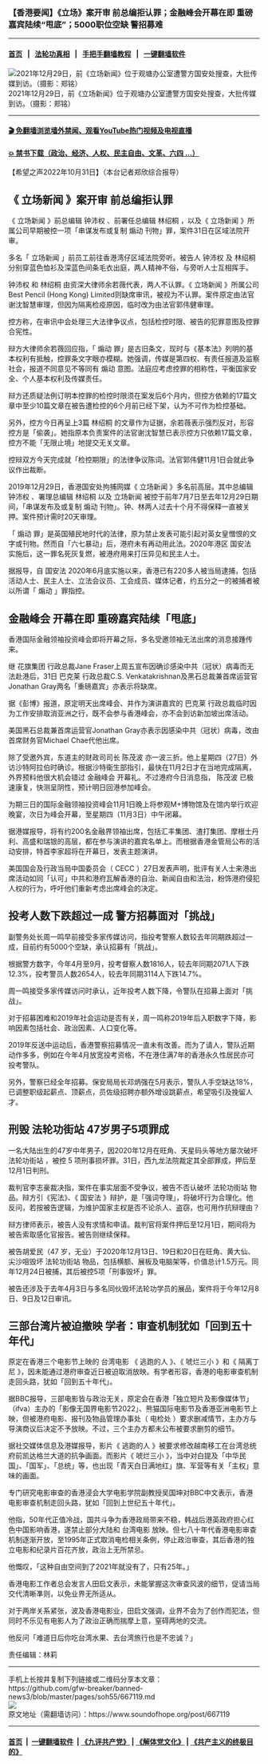 ### 【香港要闻】《立场》案开审 前总编拒认罪；金融峰会开幕在即 重磅嘉宾陆续“甩底”；5000职位空缺 警招募难
------------------------

#### [首页](https://github.com/gfw-breaker/banned-news3/blob/master/README.md) &nbsp;&nbsp;|&nbsp;&nbsp; [法轮功真相](https://github.com/begood0513/basic/blob/master/README.md)  &nbsp;&nbsp;|&nbsp;&nbsp; [手把手翻墙教程](https://github.com/gfw-breaker/guides/wiki)  &nbsp;&nbsp;|&nbsp;&nbsp; [一键翻墙软件](https://github.com/gfw-breaker/nogfw/blob/master/README.md)  



<div><img alt="2021年12月29日，前《立场新闻》位于观塘办公室遭警方国安处搜查，大批传媒到访。（摄影：郑铭）" src="https://img.soundofhope.org/2022-11/lichang-police-6-1640756373544-1667240371399.jpg"/>
<br/><figcaption class="caption">
 2021年12月29日，前《立场新闻》位于观塘办公室遭警方国安处搜查，大批传媒到访。（摄影：郑铭）
</figcaption></div><hr/>

#### [ 🎬  免翻墙浏览墙外禁闻、观看YouTube热门视频及电视直播](https://github.com/gfw-breaker/HelloWorld)

#### [ 💥  禁书下载（政治、经济、人权、民主自由、文革、六四 ...）](https://github.com/gfw-breaker/books/blob/master/README.md)

<div><div class="Content__Wrapper sc-1bvya0-0 elmmKw">
 <div id="post_place_1">
 </div>
 <p class="meta-top">
  <span class="meta">
   【希望之声2022年10月31日】（本台记者郑欣综合报导）
  </span>
 </p>
 <h2>
  <strong>
   《
   <ok href="/term/564227">
    立场新闻
   </ok>
   》案开审 前总编拒认罪
  </strong>
 </h2>
 <p>
  《
  <ok href="/term/564227">
   立场新闻
  </ok>
  》前总编辑
  <ok href="/term/672404">
   钟沛权
  </ok>
  、前署任总编辑
  <ok href="/term/672401">
   林绍桐
  </ok>
  ，以及《
  <ok href="/term/564227">
   立场新闻
  </ok>
  》所属公司早期被控一项「串谋发布或复制
  <ok href="/term/112948">
   煽动
  </ok>
  刊物」罪，案件31日在区域法院开审。
 </p>
 <p>
  多名「
  <ok href="/term/564227">
   立场新闻
  </ok>
  」前员工前往香港湾仔区域法院旁听。被告人
  <ok href="/term/672404">
   钟沛权
  </ok>
  及
  <ok href="/term/672401">
   林绍桐
  </ok>
  分别穿蓝色恤衫及深蓝色间条毛衣出庭，两人精神不俗，与旁听人士互相挥手。
 </p>
 <p>
  <ok href="/term/672404">
   钟沛权
  </ok>
  和
  <ok href="/term/672401">
   林绍桐
  </ok>
  由资深大律师余若薇代表，两人不认罪。《
  <ok href="/term/564227">
   立场新闻
  </ok>
  》所属公司Best Pencil (Hong Kong) Limited则缺席审讯，被视为不认罪。案件原定由法官谢沈智慧审理，但因为隔离检疫原因，临时改为由法官郭伟健审理。
 </p>
 <p>
  控方称，在审讯中会处理三大法律争议点，包括检控时限、被告的犯罪意图及控罪合宪性。
 </p>
 <p>
  辩方大律师余若薇回应指，「
  <ok href="/term/112948">
   煽动
  </ok>
  罪」是古旧条文，现时与《基本法》列明的基本权利有抵触，控罪条文字眼亦模糊。她强调，传媒是第四权、有责任报道及监察社会，报道不同意见不等同有
  <ok href="/term/112948">
   煽动
  </ok>
  意图。法庭应考虑控罪的相称性，平衡国家安全、个人基本权利及传媒责任。
 </p>
 <p>
  辩方还质疑法例订明本控罪的检控时限须在案发后6个月内，但控方依赖的17篇文章中至少10篇文章在被告遭检控的6个月前已经下架，认为不可作为检控基础。
 </p>
 <p>
  另外，控方今日再呈上3篇
  <ok href="/term/672401">
   林绍桐
  </ok>
  的文章作为证据，余若薇表示强烈反对，形容控方是「偷袭」。她指原本负责案件的法官谢沈智慧已表示控方只依赖17篇文章，控方不能「无限止境」地提交无关文章。
 </p>
 <p>
  控辩双方今天完成就「检控期限」的法律争议陈词。法官郭伟健11月1日会就此争议作出裁断。
 </p>
 <p>
  2019年12月29日，香港国安处拘捕网媒《
  <ok href="/term/564227">
   立场新闻
  </ok>
  》多名前高层。其中总编辑
  <ok href="/term/672404">
   钟沛权
  </ok>
  、署理总编辑
  <ok href="/term/672401">
   林绍桐
  </ok>
  以及
  <ok href="/term/564227">
   立场新闻
  </ok>
  被控于前年7月7日至去年12月29日期间，「串谋发布及或复制
  <ok href="/term/112948">
   煽动
  </ok>
  刊物」。钟、林两人过去十个月不得保释一直被关押。案件预计需时20天审理。
 </p>
 <p>
  「
  <ok href="/term/112948">
   煽动
  </ok>
  罪」是英国殖民地时代的法律，原为禁止发表可能引起对英女皇憎恨的文字或刊物。然而自「六七暴动」后，港府未有再动用此法。2020年港区
  <ok href="/term/99050">
   国安法
  </ok>
  实施后，这一罪名死灰复燃，被港府用来打压异见和民主人士。
 </p>
 <p>
  据报导，自
  <ok href="/term/99050">
   国安法
  </ok>
  2020年6月底实施以来，香港已有220多人被当局逮捕，包括活动人士、民主人士、立法会议员、工会成员、媒体记者，约五分之一的被捕者被以所谓「
  <ok href="/term/112948">
   煽动
  </ok>
  」罪指控。
 </p>
 <h2>
  <strong>
   <ok href="/term/797757">
    金融峰会
   </ok>
   开幕在即 重磅嘉宾陆续「甩底」
  </strong>
 </h2>
 <p>
  香港国际金融领袖投资峰会即将开幕之际，多名受邀领袖无法出席的消息接踵传来。
 </p>
 <p>
  继
  <ok href="/term/480941">
   花旗集团
  </ok>
  行政总裁Jane Fraser上周五宣布因确诊感染中共（冠状）病毒而无法赴港后，31日
  <ok href="/term/139705">
   巴克莱
  </ok>
  行政总裁C.S. Venkatakrishnan及黑石总裁兼首席运营官Jonathan Gray两名「重磅嘉宾」亦表示将缺席。
 </p>
 <p>
  据《彭博》报道，原定明天出席峰会、并作为演讲嘉宾的
  <ok href="/term/139705">
   巴克莱
  </ok>
  行政总裁临时因为工作安排取消亚洲之行，既不会参与香港峰会，亦不会到访新加坡出席活动。
 </p>
 <p>
  美国黑石总裁兼首席运营官Jonathan Gray亦表示因感染中共（冠状）病毒，改由首席财务官Michael Chae代他出席。
 </p>
 <p>
  除了受邀外宾，东道主的财政司司长
  <ok href="/term/87524">
   陈茂波
  </ok>
  亦一波三折。他上星期四（27日）外访沙特阿拉伯时确诊。根据沙特衞生部指引，最快在11月2日才在当地完成隔离，外界预料他很大机会错过
  <ok href="/term/797757">
   金融峰会
  </ok>
  开幕礼。不过港府今日消息指，
  <ok href="/term/87524">
   陈茂波
  </ok>
  已极速康复，快测呈阴性，预计明日回港参加峰会。
 </p>
 <p>
  为期三日的国际金融领袖投资峰会11月1日晚上将参观M+博物馆及在馆内举行欢迎晚宴，次日为峰会开幕，至星期四（11月3日）中午闭幕。
 </p>
 <p>
  据港媒报导，将有约200名金融界领袖出席，包括汇丰集团、渣打集团、摩根士丹利、高盛和瑞银的高层，都在参与演讲的嘉宾名单上。而根据香港金管局公布的活动安排，特首李家超将在开幕日，发表主题演讲。
 </p>
 <p>
  美国国会及行政当局中国委员会（
  <ok href="/term/9839">
   CECC
  </ok>
  ）27日发表声明，批评有关人士来港出席活动如同「认可」中共和港府瓦解香港的自治、新闻自由和法治，粉饰港府侵犯人权的行为，呼吁他们重新考虑出席峰会的决定。
 </p>
 <h2>
  <strong>
   投考人数下跌超过一成 警方招募面对「挑战」
  </strong>
 </h2>
 <p>
  副警务处长周一鸣早前接受多家传媒访问，指投考警察人数较去年同期跌超过一成，目前约有5000个空缺，承认招募有「挑战」。
 </p>
 <p>
  根据警方数字，今年4月至9月，投考督察人数1816人，较去年同期2071人下跌12.3%，投考警员人数2654人，较去年同期3114人下跌14.7%。
 </p>
 <p>
  周一鸣接受多家传媒访问时承认，近年投考人数下降，令警队在招募上面对「挑战」。
 </p>
 <p>
  对于招募困难和2019年社会运动是否有关，周一鸣称2019年后入职数字下降，影响因素包括社会、政治因素、人口变化等。
 </p>
 <p>
  2019年反送中运动后，香港警察招募情况一直未有改善。而为了请人，警队近期动作多多，例如在今年4月放宽投考资格，不在港住满7年的香港永久性居民亦可投考警队。
 </p>
 <p>
  另外，警察已经全年招募。保安局局长邓炳强在5月表示，警队人手空缺达18%，已调整职级起薪点、顶薪点，员佐级招聘亦额外增设跳薪点，希望吸引及挽留人才。
 </p>
 <h2>
  <strong>
   刑毁
   <ok href="/term/801720">
    法轮功街站
   </ok>
   47岁男子5项罪成
  </strong>
 </h2>
 <p>
  一名大陆出生的47岁中年男子，因2020年12月在旺角、天星码头等地方屡次破坏
  <ok href="/term/801720">
   法轮功街站
  </ok>
  ，被控 5 项刑事损坏罪。31日，西九龙法院裁定其全部罪成，押后至12月1日判刑。
 </p>
 <p>
  裁判官李志豪裁决指，案件在事实层面不受争议，被告不否认破坏
  <ok href="/term/801720">
   法轮功街站
  </ok>
  物品。辩方引《宪法》、《
  <ok href="/term/99050">
   国安法
  </ok>
  》辩护，是「强词夺理」，将破坏行为合理化。他反问，若按被告逻辑，为维护国家主权是否不论杀人、盗窃，也可用作抗辩理由？
 </p>
 <p>
  辩方律师表示，被告人没有求情和申请。裁判官将案件押后至12月1日，期间将为被告索取感化官报告。被告则继续保释。
 </p>
 <p>
  被告胡爱民（47 岁，无业）于2020年12月13日、19日和20日在旺角、黄大仙、尖沙咀毁坏
  <ok href="/term/801720">
   法轮功街站
  </ok>
  物品，包括横额、展板及电脑架等，价值总计1.5万元。同年12月24日被捕，其后被控5项「刑事毁坏」罪。
 </p>
 <p>
  被告还涉及于去年4月3日与多名同伙毁坏法轮功学员的展品，案件将于今年12月8日、9日及12日审讯。
 </p>
 <h2>
  <strong>
   三部台湾片被迫撤映 学者：审查机制犹如「回到五十年代」
  </strong>
 </h2>
 <p>
  原定在香港三个电影节上映的
  <ok href="/term/801726">
   台湾电影
  </ok>
  《
  <ok href="/term/801729">
   逃跑的人
  </ok>
  》、《
  <ok href="/term/801732">
   唬烂三小
  </ok>
  》和《
  <ok href="/term/801735">
   隔离丁尼
  </ok>
  》，因未能通过港府审查近日被迫取消放映。有学者形容，香港的电影审查机制走回头路，犹如「回到五十年代」。
 </p>
 <p>
  据BBC报导，三部电影皆与政治无关，原定会在香港「独立短片及影像媒体节」（ifva）主办的「影像无国界电影节2022」、熊猫国际电影节及香港亚洲电影节上映，但被港府电影、报刊及物品管理办事处（
  <ok href="/term/801723">
   电检处
  </ok>
  ）要求删减情节，主办方与导演商议后决定不予放映。不过，三个主办方都未公布被要求删剪的细节。
 </p>
 <p>
  据社交媒体信息及港媒报导，影片《
  <ok href="/term/801729">
   逃跑的人
  </ok>
  》被要求修改越南移工在台湾总统府前凯达格兰大道的抗争画面。而影片《
  <ok href="/term/801732">
   唬烂三小
  </ok>
  》，当中对白提及「中华民国」、「国军」、「总统」等，也出现「青天白日满地红」旗、军营等有关「主权」意味的画面。
 </p>
 <p>
  专门研究电影审查的香港浸会大学电影学院副教授吴国坤对BBC中文表示，香港电影审查机制走回头路，犹如「回到上世纪五十年代」。
 </p>
 <p>
  他指，50年代正值冷战，国共斗争为香港政局带来不稳，韩战后港英政府担心红色中国影响香港，遂禁止部分大陆和
  <ok href="/term/801726">
   台湾电影
  </ok>
  放映。但七八十年代香港电影审查机制逐渐开放，至1995年正式取消电检相关条例，停止政治审查，其后香港的独立电影和纪录片百花齐放，政治上无所禁忌。
 </p>
 <p>
  他慨叹，「这种自由空间到了2021年就没有了，只有25年。」
 </p>
 <p>
  香港电影工作者总会发言人田启文表示，未能掌握这次审查风波的细节，促请当局交代清晰凖则，以免业界无所适从。
 </p>
 <p>
  对于两岸关系紧张，波及香港电影业，田启文强调，业界不会为了创作而犯法，但同时不乐见有电影人为了政治正确而揣摩上意，窒碍两地的交流。
 </p>
 <p>
  他反问「难道日后你吃台湾水果、去台湾旅行也是不忠诚？」
 </p>
 <p class="meta-btm">
  责任编辑：林莉
 </p>
</div>
</div>
<hr/>
手机上长按并复制下列链接或二维码分享本文章：<br/>
https://github.com/gfw-breaker/banned-news3/blob/master/pages/soh55/667119.md <br/>
<a href='https://github.com/gfw-breaker/banned-news3/blob/master/pages/soh55/667119.md'><img src='https://github.com/gfw-breaker/banned-news3/blob/master/pages/soh55/667119.md.png'/></a> <br/>
原文地址（需翻墙访问）：https://www.soundofhope.org/post/667119


------------------------
#### [首页](https://github.com/gfw-breaker/banned-news3/blob/master/README.md) &nbsp;|&nbsp; [一键翻墙软件](https://github.com/gfw-breaker/nogfw/blob/master/README.md) &nbsp;| [《九评共产党》](https://github.com/gfw-breaker/9ping.md/blob/master/README.md#九评之一评共产党是什么) | [《解体党文化》](https://github.com/gfw-breaker/jtdwh.md/blob/master/README.md) | [《共产主义的终极目的》](https://github.com/gfw-breaker/gczydzjmd.md/blob/master/README.md)


<img src='http://gfw-breaker.win/banned-news3/pages/soh55/667119.md' width='0px' height='0px'/>